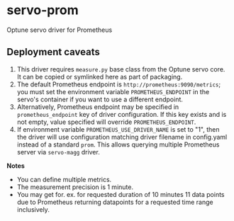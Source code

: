 # servo-prom
Optune servo driver for Prometheus

## Deployment caveats
1. This driver requires `measure.py` base class from the Optune servo core.  It
   can be copied or symlinked here as part of packaging.
2. The default Prometheus endpoint is `http://prometheus:9090/metrics`; you must
   set the environment variable `PROMETHEUS_ENDPOINT` in the servo's container
   if you want to use a different endpoint.
3. Alternatively, Prometheus endpoint may be specified in `prometheus_endpoint` key
   of driver configuration. If this key exists and is not empty, value specified will
   override `PROMETHEUS_ENDPOINT`.
4. If environment variable `PROMETHEUS_USE_DRIVER_NAME` is set to "1", then 
   the driver will use configuration matching driver filename in config.yaml instead
   of a standard `prom`. This allows querying multiple Prometheus server via `servo-magg`
   driver.

**Notes**
* You can define multiple metrics.
* The measurement precision is 1 minute.
* You may get for. ex. for requested duration of 10 minutes 11 data points due to Prometheus returning datapoints for a requested time range inclusively.
